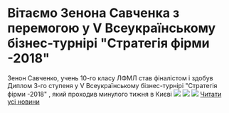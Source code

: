 # Вітаємо Зенона Савченка з перемогою у V Всеукраїнському бізнес-турнірі &quot;Стратегія фірми -2018&quot;
Зенон Савченко, учень 10-го класу ЛФМЛ став фіналістом і здобув Диплом 3-го ступеня у V Всеукраїнському бізнес-турнірі "Стратегія фірми -2018" , який проходив минулого тижня в Києві
![](/images/вітаємо-зенона-савченка-з-перемогою-у-v-всеукраїнському/31102392_1790137711047369_2322226106129711104_n.jpg)
![](/images/вітаємо-зенона-савченка-з-перемогою-у-v-всеукраїнському/30762767_1790138101047330_2960622777922486272_o.jpg)
![](/images/вітаємо-зенона-савченка-з-перемогою-у-v-всеукраїнському/31059634_1790138307713976_8771059981416923136_o.jpg)
[Читати усі новини](/news)

